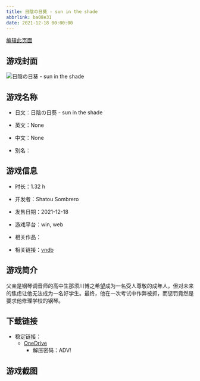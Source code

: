 ```yaml
---
title: 日陰の日葵 - sun in the shade
abbrlink: ba08e31
date: 2021-12-18 00:00:00
---
```

[编辑此页面](https://github.com/ACG-3/ADV3-source/blob/main/source/_posts/games/%E6%97%A5%E9%99%B0%E3%81%AE%E6%97%A5%E8%91%B5%20-%20sun%20in%20the%20shade.md)

## 游戏封面

![日陰の日葵 - sun in the shade](https://pan.timero.xyz/onedrive/img_lib_001/%E6%97%A5%E9%99%B0%E3%81%AE%E6%97%A5%E8%91%B5%20-%20sun%20in%20the%20shade_cover.avif)


## 游戏名称

- 日文：日陰の日葵 - sun in the shade
- 英文：None
- 中文：None

- 别名：


## 游戏信息

- 时长：1.32 h
- 开发者：Shatou Sombrero
- 发售日期：2021-12-18
- 游戏平台：win, web
- 相关作品：

- 相关链接：[vndb](https://vndb.org/v33100)


## 游戏简介

父亲是钢琴调音师的高中生那须川博之希望成为一名受人尊敬的成年人，但对未来的焦虑让他无法成为一名好学生。最终，他在一次考试中作弊被抓，而惩罚竟然是要求他修理学校的钢琴。




## 下载链接

- 稳定链接：
    - [OneDrive](https://pan.timero.xyz/onedrive/adv_lib_001/%E6%97%A5%E9%99%B0%E3%81%AE%E6%97%A5%E8%91%B5%20-%20sun%20in%20the%20shade)
        - 解压密码：ADV!



## 游戏截图


